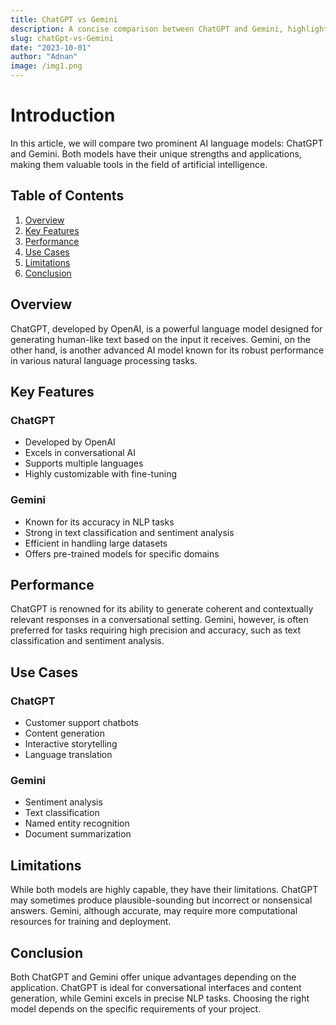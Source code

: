 ```yaml
---
title: ChatGPT vs Gemini
description: A concise comparison between ChatGPT and Gemini, highlighting their key features and differences.
slug: chatGpt-vs-Gemini
date: "2023-10-01"
author: "Adnan"
image: /img1.png
---
```


# Introduction

In this article, we will compare two prominent AI language models: ChatGPT and Gemini. Both models have their unique strengths and applications, making them valuable tools in the field of artificial intelligence.

## Table of Contents

1. [Overview](#overview)
2. [Key Features](#key-features)
3. [Performance](#performance)
4. [Use Cases](#use-cases)
5. [Limitations](#limitations)
6. [Conclusion](#conclusion)

## Overview

ChatGPT, developed by OpenAI, is a powerful language model designed for generating human-like text based on the input it receives. Gemini, on the other hand, is another advanced AI model known for its robust performance in various natural language processing tasks.

## Key Features

### ChatGPT
- Developed by OpenAI
- Excels in conversational AI
- Supports multiple languages
- Highly customizable with fine-tuning

### Gemini
- Known for its accuracy in NLP tasks
- Strong in text classification and sentiment analysis
- Efficient in handling large datasets
- Offers pre-trained models for specific domains

## Performance

ChatGPT is renowned for its ability to generate coherent and contextually relevant responses in a conversational setting. Gemini, however, is often preferred for tasks requiring high precision and accuracy, such as text classification and sentiment analysis.

## Use Cases

### ChatGPT
- Customer support chatbots
- Content generation
- Interactive storytelling
- Language translation

### Gemini
- Sentiment analysis
- Text classification
- Named entity recognition
- Document summarization

## Limitations

While both models are highly capable, they have their limitations. ChatGPT may sometimes produce plausible-sounding but incorrect or nonsensical answers. Gemini, although accurate, may require more computational resources for training and deployment.

## Conclusion

Both ChatGPT and Gemini offer unique advantages depending on the application. ChatGPT is ideal for conversational interfaces and content generation, while Gemini excels in precise NLP tasks. Choosing the right model depends on the specific requirements of your project.